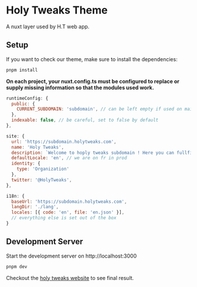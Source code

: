 # Holy Tweaks Theme

A nuxt layer used by H.T web app.

## Setup

If you want to check our theme, make sure to install the dependencies:

```bash
pnpm install
```

__**On each project, your nuxt.config.ts must be configured to replace or supply missing information so that the modules used work.**__

```js
runtimeConfig: {
  public: {
    CURRENT_SUBDOMAIN: 'subdomain', // can be left empty if used on main domain
  },
  indexable: false, // be careful, set to false by default
},
```

```js
site: {
  url: 'https://subdomain.holytweaks.com',
  name: 'Holy Tweaks',
  description: `Welcome to hoply tweaks subdomain ! Here you can fullfill all your dreams.`,
  defaultLocale: 'en', // we are on fr in prod
  identity: {
    type: 'Organization'
  },
  twitter: '@HolyTweaks',
},
```

```js
i18n: {
  baseUrl: 'https://subdomain.holytweaks.com',
  langDir: './lang',
  locales: [{ code: 'en', file: 'en.json' }],
  // everything else is set out of the box
}
```

## Development Server

Start the development server on http://localhost:3000

```bash
pnpm dev
```

Checkout the [holy tweaks website](https://www.holytweaks.com/) to see final result.
